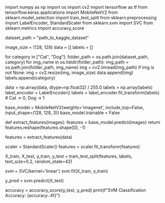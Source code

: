 import numpy as np
import os
import cv2
import tensorflow as tf
from tensorflow.keras.applications import MobileNetV2
from sklearn.model_selection import train_test_split
from sklearn.preprocessing import LabelEncoder, StandardScaler
from sklearn.svm import SVC
from sklearn.metrics import accuracy_score

dataset_path = "path_to_kaggle_dataset"

image_size = (128, 128)
data = []
labels = []

for category in ["Cat", "Dog"]:
    folder_path = os.path.join(dataset_path, category)
    for img_name in os.listdir(folder_path):
        img_path = os.path.join(folder_path, img_name)
        img = cv2.imread(img_path)
        if img is not None:
            img = cv2.resize(img, image_size)
            data.append(img)
            labels.append(category)

data = np.array(data, dtype=np.float32) / 255.0
labels = np.array(labels)
label_encoder = LabelEncoder()
labels = label_encoder.fit_transform(labels)  # Cat -> 0, Dog -> 1

base_model = MobileNetV2(weights='imagenet', include_top=False, input_shape=(128, 128, 3))
base_model.trainable = False  

def extract_features(images):
    features = base_model.predict(images)
    return features.reshape(features.shape[0], -1)

features = extract_features(data)

scaler = StandardScaler()
features = scaler.fit_transform(features)

X_train, X_test, y_train, y_test = train_test_split(features, labels, test_size=0.2, random_state=42)

svm = SVC(kernel='linear')
svm.fit(X_train, y_train)


y_pred = svm.predict(X_test)


accuracy = accuracy_score(y_test, y_pred)
print(f"SVM Classification Accuracy: {accuracy:.4f}")
